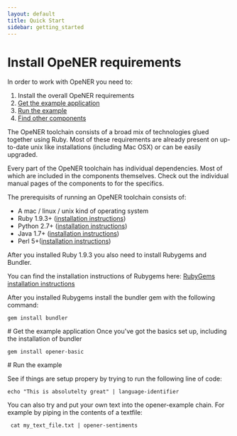```yaml
---
layout: default
title: Quick Start
sidebar: getting_started
---
```


# Install OpeNER requirements

In order to work with OpeNER you need to:

1. Install the overall OpeNER requirements
2. [Get the example application](#get-the-example-application)
3. [Run the example](#run-the-example)
4. [Find other components](/documentation/)

The OpeNER toolchain consists of a broad mix of technologies glued together
using Ruby. Most of these requirements are already present on up-to-date unix like
installations (including Mac OSX) or can be easily upgraded.

Every part of the OpeNER toolchain has individual dependencies. Most of which
are included in the components themselves. Check out the individual manual pages
of the components to for the specifics.

The prerequisits of running an OpeNER toolchain consists of:

* A mac / linux / unix kind of operating system
* Ruby 1.9.3+ ([installation instructions](http://www.ruby-lang.org/en/downloads/))
* Python 2.7+ ([installation instructions](http://www.python.org/getit/))
* Java 1.7+ ([installation instructions](http://www.oracle.com/technetwork/java/javase/downloads/java-se-jre-7-download-432155.html))
* Perl 5+([installation instructions](http://www.perl.org/get.html))

After you installed Ruby 1.9.3 you also need to install Rubygems and Bundler.

You can find the installation instructions of Rubygems here:
[RubyGems installation instructions](http://rubygems.org/pages/download)

After you installed Rubygems install the bundler gem with the following command:

````gem install bundler````


<div id="get-the-example-application"></div>
# Get the example application
Once you've got the basics set up, including the installation of bundler

```gem install opener-basic```


<div id="run-the-example"></div>
# Run the example

See if things are setup propery by trying to run the following line of code:

```echo "This is absolutelty great" | language-identifier ```

You can also try and put your own text into the opener-example chain. For
example by piping in the contents of a textfile:

``` cat my_text_file.txt | opener-sentiments```

